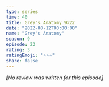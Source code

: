 ```yaml
---
type: series
time: 40
title: Grey's Anatomy 9x22
date: "2022-08-12T00:00:00"
name: "Grey's Anatomy"
season: 9
episode: 22
rating: 3
ratingEmoji: "⭐️⭐️⭐️"
share: false
---
```


_[No review was written for this episode]_
